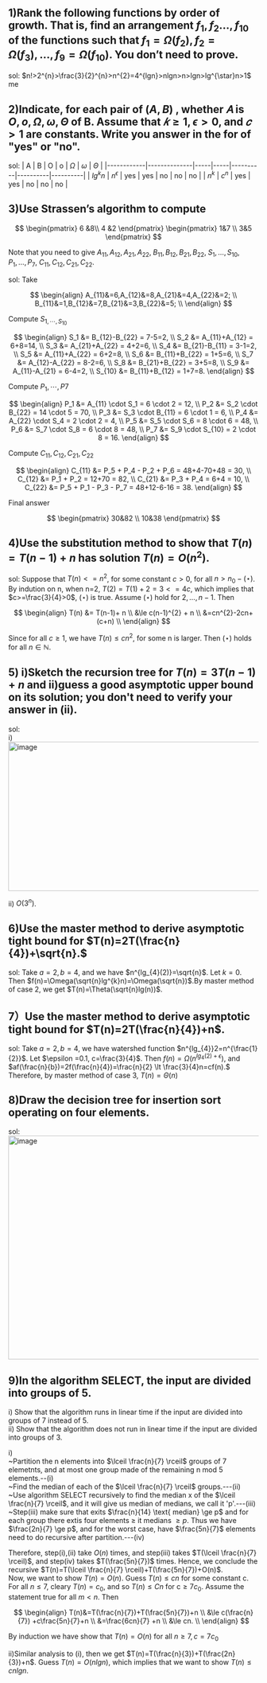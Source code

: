 ## 1)Rank the following functions by order of growth. That is, find an arrangement $f_{1},f_{2}..., f_{10}$ of the functions such that $f_{1}= \Omega (f_{2}),f_{2}= \Omega (f_{3}),...,f_{9}= \Omega (f_{10})$. You don’t need to prove.  
sol: $n!>2^{n}>\frac{3}{2}^{n}>n^{2}=4^{lgn}>nlgn>n>lgn>lg^{\star}n>1$
me
## 2)Indicate, for each pair of $(A,B)$ , whether 𝐴 is $O,o,\Omega,\omega, \Theta$ of B. Assume that $𝑘 \ge 1, \epsilon > 0$, and $𝑐 > 1$ are constants. Write you answer in the for of "yes" or "no".
sol:
| A          | B            | O   | o   | $\Omega$ | $\omega$ | $\Theta$ |
|------------|--------------|-----|-----|----------|----------|----------|
| $lg^{k}n$  | $n^{\epsilon}$ |  yes  |  yes   |      no    |     no     |     no     |
| $n^{k}$    | $c^{n}$      |  yes |  yes   | no | no |     no     |


## 3)Use Strassen’s algorithm to compute

$$
\begin{pmatrix}
6 &8\\
4 &2
\end{pmatrix}
\begin{pmatrix}
1&7 \\
3&5
\end{pmatrix}
$$

Note that you need to give $A_{11}, A_{12}, A_{21}, A_{22}, \;
B_{11}, B_{12}, B_{21}, B_{22}, \;
S_{1}, \ldots, S_{10}, \;
P_{1}, \ldots, P_{7}, \;
C_{11}, C_{12}, C_{21}, C_{22}.$

sol: Take

$$
\begin{align}
A_{11}&=6,A_{12}&=8,A_{21}&=4,A_{22}&=2; \\
B_{11}&=1,B_{12}&=7,B_{21}&=3,B_{22}&=5; \\
\end{align}
$$

Compute $S_{1,\cdots,S_{10}}$

$$
\begin{align}
S_1  &= B_{12}-B_{22} = 7-5=2, \\
S_2  &= A_{11}+A_{12} = 6+8=14, \\
S_3  &= A_{21}+A_{22} = 4+2=6, \\
S_4  &= B_{21}-B_{11} = 3-1=2, \\
S_5  &= A_{11}+A_{22} = 6+2=8, \\
S_6  &= B_{11}+B_{22} = 1+5=6, \\
S_7  &= A_{12}-A_{22} = 8-2=6, \\
S_8  &= B_{21}+B_{22} = 3+5=8, \\
S_9  &= A_{11}-A_{21} = 6-4=2, \\
S_{10} &= B_{11}+B_{12} = 1+7=8.
\end{align}
$$

Compute $P_{1},\cdots,P{7}$

$$
\begin{align}
P_1 &= A_{11} \cdot S_1 = 6 \cdot 2 = 12, \\
P_2 &= S_2 \cdot B_{22} = 14 \cdot 5 = 70, \\
P_3 &= S_3 \cdot B_{11} = 6 \cdot 1 = 6, \\
P_4 &= A_{22} \cdot S_4 = 2 \cdot 2 = 4, \\
P_5 &= S_5 \cdot S_6 = 8 \cdot 6 = 48, \\
P_6 &= S_7 \cdot S_8 = 6 \cdot 8 = 48, \\
P_7 &= S_9 \cdot S_{10} = 2 \cdot 8 = 16.
\end{align}
$$

Compute $C_{11}, C_{12}, C_{21}, C_{22}$

$$
\begin{align}
C_{11} &= P_5 + P_4 - P_2 + P_6 = 48+4-70+48 = 30, \\
C_{12} &= P_1 + P_2 = 12+70 = 82, \\
C_{21} &= P_3 + P_4 = 6+4 = 10, \\
C_{22} &= P_5 + P_1 - P_3 - P_7 = 48+12-6-16 = 38.
\end{align}
$$

Final answer

$$
\begin{pmatrix}
30&82 \\
10&38
\end{pmatrix}
$$

## 4)Use the substitution method to show that $T(n)=T(n-1)+n$ has solution $T(n)=O(n^{2})$.  
sol: Suppose that $T(n)<=n^{2}$, for some constant $c>0$, for all $n>n_{0}-(\star)$. By indution on n, when n=2, $T(2)=T(1)+2=3<=4c$, which implies that $c>=\frac{3}{4}>0$, $(\star)$ is true. Assume $(\star)$ hold for $2,...,n-1$. Then 

$$ 
\begin{align}
T(n) &= T(n-1)+ n \\ 
&\le c(n-1)^{2} + n \\ 
&=cn^{2}-2cn+(c+n) \\ 
\end{align} 
$$

Since for all $c \ge 1$, we have $T(n) \le cn^{2},$ for some n is larger. Then $(\star)$ holds for all $n \in \mathbb{N}.$

## 5) i)Sketch the recursion tree for $T(n)=3T(n-1)+n$ and ii)guess a good asymptotic upper bound on its solution; you don't need to verify your answer in (ii).  
sol:  
i)  <img width="900" height="300" alt="image" src="https://github.com/user-attachments/assets/fa666c01-ec69-405a-b730-dfef672c9738" />

ii) $O(3^{n})$.  

## 6)Use the master method to derive asymptotic tight bound for $T(n)=2T(\frac{n}{4})+\sqrt{n}.$
sol: Take $a=2,b=4$, and we have $n^{lg_{4}(2)}=\sqrt{n}$. Let $k=0$. Then $f(n)=\Omega(\sqrt{n}lg^{k}n)=\Omega(\sqrt{n})$.By master method of case 2, we get $T(n)=\Theta(\sqrt{n}lg(n))$.

## 7）Use the master method to derive asymptotic tight bound for $T(n)=2T(\frac{n}{4})+n$.  
sol: Take $a=2,b=4$, we have watershed function $n^{lg_{4}}2=n^{\frac{1}{2}}$. Let $\epsilon =0.1, c=\frac{3}{4}$. 
Then $f(n)=\Omega(n^{lg_{4}(2)+\epsilon})$, and $af(\frac{n}{b})=2f(\frac{n}{4})=\frac{n}{2} \lt \frac{3}{4}n=cf(n).$ Therefore, by master method of case 3, $T(n)= \Theta(n)$

## 8)Draw the decision tree for insertion sort operating on four elements.  
sol:<img width="900" height="450" alt="image" src="https://github.com/user-attachments/assets/36a25a41-444b-4372-8c0a-16e18bdc0b98" />


## 9)In the algorithm SELECT, the input are divided into groups of 5. 
i) Show that the algorithm runs in linear time if the input are divided into groups of 7 instead of 5.   
ii) Show that the algorithm does not run in linear time if the input are divided into groups of 3.

i)   
~Partition the n elements into $\lceil \frac{n}{7} \rceil$ groups of 7 elemetnts, and at most one group made of the remaining n mod 5 elements.--(i)  
~Find the median of each of the $\lceil \frac{n}{7} \rceil$ groups.---(ii)  
~Use algorithm SELECT recursively to find the median x of the $\lceil \frac{n}{7} \rceil$, and it will give us median of medians, we call it 'p'.---(iii)  
~Step(iii) make sure that exits $\frac{n}{14} \text{ median} \ge p$ and for each group there extis four elements $\ge$ it medians $\ge p$. Thus we have $\frac{2n}{7} \ge p$, and for the worst case, have $\frac{5n}{7}$ elements need to do recursive after partition.---(iv)  

Therefore, step(i),(ii) take $O(n)$ times, and step(iii) takes $T(\lceil \frac{n}{7} \rceil)$, and step(iv) takes $T(\frac{5n}{7})$ times.
Hence, we conclude the recursive $T(n)=T(\lceil \frac{n}{7} \rceil)+T(\frac{5n}{7})+O(n)$.  
Now, we want to show $T(n)=O(n)$. Guess $T(n) \le cn$ for some constant c. For all $n \le 7$, cleary $T(n)=c_{0}$, and so $T(n)\le Cn \text{ for c} \ge 7c_{0}$. Assume the statement true for all $m<n$. Then

$$
\begin{align}
T(n)&=T(\frac{n}{7})+T(\frac{5n}{7})+n \\
    &\le c(\frac{n}{7}) +c\frac{5n}{7}+n \\
    &=\frac{6cn}{7} +n \\
    &\le cn. \\
\end{align}
$$

By induction we have show that $T(n)=O(n)$ for all $n \ge7, c= 7c_{0}$

ii)Similar analysis to (i), then we get $T(n)=T(\frac{n}{3})+T(\frac{2n}{3})+n$. Guess $T(n)=O(nlgn)$, which implies that we want to show $T(n) \le cnlgn$.


